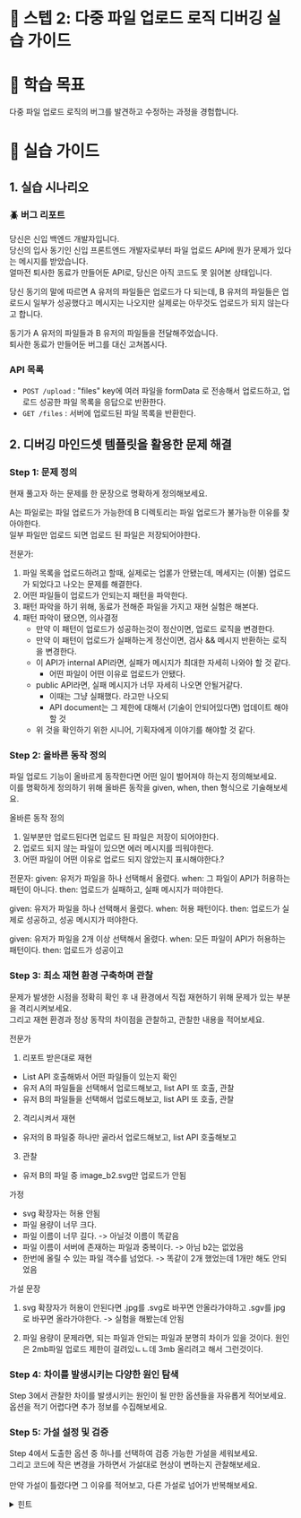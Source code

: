 # 📂 스텝 2: 다중 파일 업로드 로직 디버깅 실습 가이드

# 🎯 학습 목표

다중 파일 업로드 로직의 버그를 발견하고 수정하는 과정을 경험합니다.

# 📝 실습 가이드

## 1. 실습 시나리오

### 🪲 버그 리포트

당신은 신입 백엔드 개발자입니다. </br>
당신의 입사 동기인 신입 프론트엔드 개발자로부터 파일 업로드 API에 뭔가 문제가 있다는 메시지를 받았습니다.  </br>
얼마전 퇴사한 동료가 만들어둔 API로, 당신은 아직 코드도 못 읽어본 상태입니다. </br>

당신 동기의 말에 따르면 A 유저의 파일들은 업로드가 다 되는데, B 유저의 파일들은 업로드시 일부가 성공했다고 메시지는 나오지만 실제로는 아무것도 업로드가 되지 않는다고 합니다. </br>

동기가 A 유저의 파일들과 B 유저의 파일들을 전달해주었습니다. </br>
퇴사한 동료가 만들어둔 버그를 대신 고쳐봅시다. </br>

### API 목록

- `POST /upload` : "files" key에 여러 파일을 formData 로 전송해서 업로드하고, 업로드 성공한 파일 목록을 응답으로 반환한다.
- `GET /files` : 서버에 업로드된 파일 목록을 반환한다.

## 2. 디버깅 마인드셋 템플릿을 활용한 문제 해결

### Step 1: 문제 정의

현재 풀고자 하는 문제를 한 문장으로 명확하게 정의해보세요.

A는 파일로는 파일 업로드가 가능한데 B 디렉토리는 파일 업로드가 불가능한 이유를 찾아야한다. </br>
일부 파일만 업로드 되면 업로드 된 파일은 저장되어야한다. </br>

전문가: 
1. 파일 목록을 업로드하려고 할때, 실제로는 업롣가 안됐는데, 메세지는 (이불) 업로드가 되었다고 나오는 문제를 해결한다.
2. 어떤 파일들이 업로드가 안되는지 패턴을 파악한다.
3. 패턴 파악을 하기 위해, 동료가 전해준 파일을 가지고 재현 실험은 해본다.
4. 패턴 파악이 됐으면, 의사결정
   - 만약 이 패턴이 업로드가 성공하는것이 정산이면, 업로드 로직을 변경한다.
   - 만약 이 패턴이 업로드가 실패하는게 정산이면, 검사 && 메시지 반환하는 로직을 변경한다.
   - 이 API가 internal API라면, 실패가 메시지가 최대한 자세히 나와야 할 것 같다.
     - 어떤 파일이 어떤 이유로 업로드가 안됐다.
   - public API라면, 실패 메시지가 너무 자세히 나오면 안될거같다.
     - 이때는 그냥 실패했다. 라고만 나오되
     - API document는 그 제한에 대해서 (기술이 안되어있다면) 업데이트 해야 할 것
   - 위 것을 확인하기 위한 시니어, 기획자에게 이야기를 해야할 것 같다.


### Step 2: 올바른 동작 정의

파일 업로드 기능이 올바르게 동작한다면 어떤 일이 벌어져야 하는지 정의해보세요.  </br>
이를 명확하게 정의하기 위해 올바른 동작을 given, when, then 형식으로 기술해보세요. </br>

올바른 동작 정의
1. 일부분만 업로드된다면 업로드 된 파일은 저장이 되어야한다.
2. 업로드 되지 않는 파일이 있으면 에러 메시지를 띄워야한다.
3. 어떤 파일이 어떤 이유로 업로드 되지 않았는지 표시해야한다.?

전문자:
given: 유저가 파일을 하나 선택해서 올렸다.
when: 그 파일이 API가 허용하는 패턴이 아니다.
then: 업로드가 실패하고, 실패 메시지가 떠야한다.

given: 유저가 파일을 하나 선택해서 올렸다.
when: 허용 패턴이다.
then: 업로드가 실제로 성공하고, 성공 메시지가 떠야한다.

given: 유저가 파일을 2개 이상 선택해서 올렸다.
when: 모든 파일이 API가 허용하는 패턴이다.
then: 업로드가 성공이고 

### Step 3: 최소 재현 환경 구축하며 관찰

문제가 발생한 시점을 정확히 확인 후 내 환경에서 직접 재현하기 위해 문제가 있는 부분을 격리시켜보세요.  </br>
그리고 재현 환경과 정상 동작의 차이점을 관찰하고, 관찰한 내용을 적어보세요. </br>


전문가 
1. 리포트 받은대로 재현
- List API 호출해봐서 어떤 파일들이 있는지 확인
- 유저 A의 파일들을 선택해서 업로드해보고, list API 또 호출, 관찰
- 유저 B의 파일들을 선택해서 업로드해보고, list API 또 호출, 관찰

2. 격리시켜서 재현
- 유저의 B 파일중 하나만 골라서 업로드해보고, list API 호출해보고

3. 관찰 
- 유저 B의 파일 중 image_b2.svg만 업로드가 안됨


가정 
- svg 확장자는 허용 안됨
- 파일 용량이 너무 크다.
- 파일 이름이 너무 길다. -> 아닐것 이름이 똑같음
- 파일 이름이 서버에 존재하는 파일과 중복이다. -> 아님 b2는 없었음
- 한번에 올릴 수 있는 파일 객수를 넘었다. -> 똑같이 2개 했었는데 1개만 해도 안되었음

가설 문장
1. svg 확장자가 허용이 안된다면 .jpg를 .svg로 바꾸면 안올라가야하고 .sgv를 jpg로 바꾸면 올라가야한다. -> 실험을 해봤는데 안됨

1. 파일 용량이 문제라면, 되는 파일과 안되는 파일과 분명히 차이가 있을 것이다.
원인은 2mb파일 업로드 제한이 걸려있ㄴㄴ데 3mb 올리려고 해서 그런것이다.



### Step 4: 차이를 발생시키는 다양한 원인 탐색

Step 3에서 관찰한 차이를 발생시키는 원인이 될 만한 옵션들을 자유롭게 적어보세요. </br>
옵션을 적기 어렵다면 추가 정보를 수집해보세요. </br>

### Step 5: 가설 설정 및 검증

Step 4에서 도출한 옵션 중 하나를 선택하여 검증 가능한 가설을 세워보세요.  </br>
그리고 코드에 작은 변경을 가하면서 가설대로 현상이 변하는지 관찰해보세요. </br>
</br>
만약 가설이 틀렸다면 그 이유를 적어보고, 다른 가설로 넘어가 반복해보세요. </br>

<details>
<summary>힌트</summary>

- 파일 업로드 시 발생하는 오류를 처리하고, 사용자에게 에러 메시지를 반환해야 합니다. 
- 예를 들어, 파일 크기 제한을 초과한 파일이 있을 때 각 파일의 업로드 상태를 기록하고, 에러 메시지를 포함하여 사용자에게 반환할 수 있습니다.

간단한 에러 처리 예시:

```jsx
app.post("/upload", (req, res) => {
  upload(req, res, (err) => {
    if (err) {
      return res.status(400).json({ message: err.message });
    }

    const uploadedFiles = req.files.map((file) => ({
      fileName: file.originalname,
      filePath: file.path,
      fileSize: file.size,
    }));

    res.json({
      message: "Files uploaded successfully.",
      files: uploadedFiles,
    });
  });
});
```

console을 이용하여 `err.code`를 출력하여 어떤 에러가 발생했는지 확인하고 이를 처리하는 방법을 생각해보세요.

</details>
